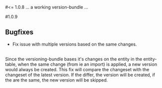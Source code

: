 #<= 1.0.8
   ... a working version-bundle ...
   
#1.0.9
## Bugfixes
- Fix issue with multiple versions based on the same changes.<br>
<br>
Since the versioning-bundle bases it's changes on the entity in the entity-table, when the same change (from ie an import) is applied, a new version would always be created. This fix will compare the changeset with the changeset of the latest version. If the differ, the version will be created, if the are the same, the new version will be skipped.